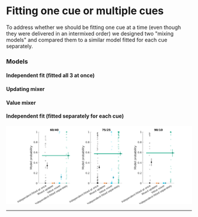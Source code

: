 
# Fitting one cue or multiple cues
To address whether we should be fitting one cue at a time (even though they were delivered in an intermixed order) we designed two "mixing models" and compared them to a similar model fitted for each cue separately.

### Models
#### Independent fit (fitted all 3 at once)
#### Updating mixer
#### Value mixer
#### Independent fit (fitted separately for each cue)

![model_prob_allcues](img/model_prob_allcues.png)

---
